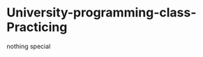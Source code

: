 # University-programming-class-Practicing
nothing special

</br></br></br></br>

<!-- - 기말고사에 나올만한 거

#### Chapter14_3 (행렬의 곱)

[chapter14_3.java](https://github.com/ABER1047/University-programming-class-Practicing/blob/main/chapter14_3.java)


#### Chapter15_2 (회문)

[Chapter15_2.java](https://github.com/ABER1047/University-programming-class-Practicing/blob/main/chapter15_2.java)


#### Chapter15_3 (소문자를 대문자로 변경 [toUpperCase사용 X])

[Chapter15_3.java](https://github.com/ABER1047/University-programming-class-Practicing/blob/main/chapter15_3.java)

#### Chapter15_4 (문자열 분해)

[Chapter15_4.java](https://github.com/ABER1047/University-programming-class-Practicing/blob/main/chapter15_4.java)
 -->
